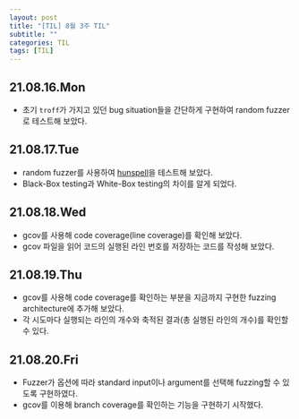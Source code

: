 ```yaml
---
layout: post
title: "[TIL] 8월 3주 TIL"
subtitle: ""
categories: TIL
tags: [TIL]
---
```


## 21.08.16.Mon
- 초기 `troff`가 가지고 있던 bug situation들을 간단하게 구현하여 random fuzzer로 테스트해 보았다.

## 21.08.17.Tue
- random fuzzer를 사용하여 [hunspell](https://github.com/hunspell/hunspell.git)을 테스트해 보았다.
- Black-Box testing과 White-Box testing의 차이를 알게 되었다.

## 21.08.18.Wed
- gcov를 사용해 code coverage(line coverage)를 확인해 보았다.
- gcov 파일을 읽어 코드의 실행된 라인 번호를 저장하는 코드를 작성해 보았다.

## 21.08.19.Thu
- gcov를 사용해 code coverage를 확인하는 부분을 지금까지 구현한 fuzzing architecture에 추가해 보았다.
- 각 시도마다 실행되는 라인의 개수와 축적된 결과(총 실행된 라인의 개수)를 확인할 수 있다.

## 21.08.20.Fri
- Fuzzer가 옵션에 따라 standard input이나 argument를 선택해 fuzzing할 수 있도록 구현하였다.
- gcov를 이용해 branch coverage를 확인하는 기능을 구현하기 시작했다.